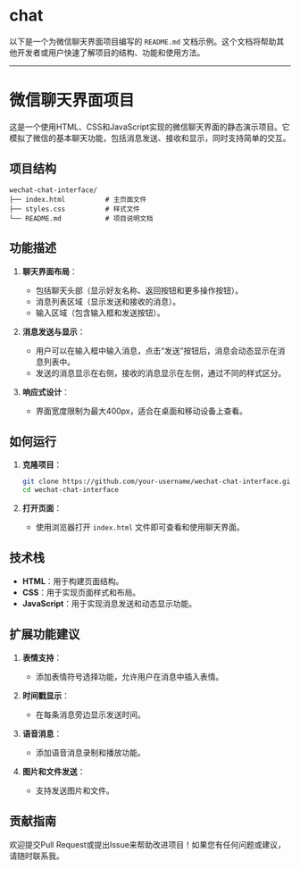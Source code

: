 # chat
以下是一个为微信聊天界面项目编写的 `README.md` 文档示例。这个文档将帮助其他开发者或用户快速了解项目的结构、功能和使用方法。

---

# 微信聊天界面项目

这是一个使用HTML、CSS和JavaScript实现的微信聊天界面的静态演示项目。它模拟了微信的基本聊天功能，包括消息发送、接收和显示，同时支持简单的交互。

## 项目结构

```
wechat-chat-interface/
├── index.html          # 主页面文件
├── styles.css          # 样式文件
└── README.md           # 项目说明文档
```

## 功能描述

1. **聊天界面布局**：
   - 包括聊天头部（显示好友名称、返回按钮和更多操作按钮）。
   - 消息列表区域（显示发送和接收的消息）。
   - 输入区域（包含输入框和发送按钮）。

2. **消息发送与显示**：
   - 用户可以在输入框中输入消息，点击“发送”按钮后，消息会动态显示在消息列表中。
   - 发送的消息显示在右侧，接收的消息显示在左侧，通过不同的样式区分。

3. **响应式设计**：
   - 界面宽度限制为最大400px，适合在桌面和移动设备上查看。

## 如何运行

1. **克隆项目**：
   ```bash
   git clone https://github.com/your-username/wechat-chat-interface.git
   cd wechat-chat-interface
   ```

2. **打开页面**：
   - 使用浏览器打开 `index.html` 文件即可查看和使用聊天界面。

## 技术栈

- **HTML**：用于构建页面结构。
- **CSS**：用于实现页面样式和布局。
- **JavaScript**：用于实现消息发送和动态显示功能。

## 扩展功能建议

1. **表情支持**：
   - 添加表情符号选择功能，允许用户在消息中插入表情。

2. **时间戳显示**：
   - 在每条消息旁边显示发送时间。

3. **语音消息**：
   - 添加语音消息录制和播放功能。

4. **图片和文件发送**：
   - 支持发送图片和文件。

## 贡献指南

欢迎提交Pull Request或提出Issue来帮助改进项目！如果您有任何问题或建议，请随时联系我。
